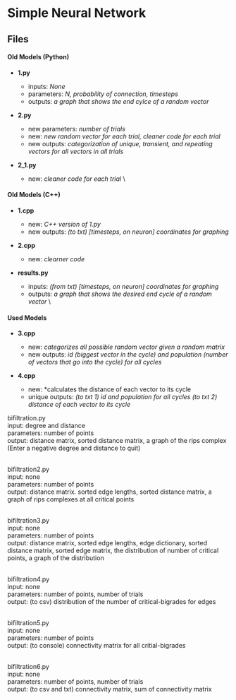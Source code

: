 # Simple Neural Network

## Files

#### Old Models (Python)
* **1.py**
    * inputs: *None*
    * parameters: *N, probability of connection, timesteps*
    * outputs: *a graph that shows the end cylce of a random vector*

* **2.py**
    * new parameters: *number of trials*
    * new: *new random vector for each trial, cleaner code for each trial*
    * new outputs: *categorization of unique, transient, and repeating vectors for all vectors in all trials*

* **2_1.py**
    * new: *cleaner code for each trial*
\
#### Old Models (C++)
* **1.cpp**
    * new: *C++ version of 1.py*
    * new outputs: *(to txt) [timesteps, on neuron] coordinates for graphing*

* **2.cpp**
    * new: *clearner code*

* **results.py**
    * inputs: *(from txt) [timesteps, on neuron] coordinates for graphing*
    * outputs: *a graph that shows the desired end cycle of a random vector*
\
#### Used Models
* **3.cpp**
    * new: *categorizes all possible random vector given a random matrix*
    * new outputs: *id (biggest vector in the cycle) and population (number of vectors that go into 
    the cycle) for all cycles*

* **4.cpp**
    * new: *calculates the distance of each vector to its cycle
    * unique outputs: *(to txt 1) id and population for all cycles*
    *(to txt 2) distance of each vector to its cycle*




bifiltration.py\
input: degree and distance\
parameters: number of points\
output: distance matrix, sorted distance matrix, a graph of the rips complex\
(Enter a negative degree and distance to quit)

\
bifiltration2.py\
input: none\
parameters: number of points\
output: distance matrix. sorted edge lengths, sorted distance matrix, a graph of rips complexes at all critical points

\
bifiltration3.py\
input: none\
parameters: number of points\
output: distance matrix, sorted edge lengths, edge dictionary, sorted distance matrix, sorted edge matrix, the distribution of number of critical points, a graph of the distribution

\
bifiltration4.py\
input: none\
parameters: number of points, number of trials\
output: (to csv) distribution of the number of critical-bigrades for edges

\
bifiltration5.py\
input: none\
parameters: number of points\
output: (to console) connectivity matrix for all critial-bigrades

\
bifiltration6.py\
input: none\
parameters: number of points, number of trials\
output: (to csv and txt) connectivity matrix, sum of connectivity matrix
